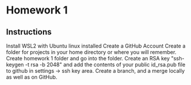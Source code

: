 # Homework 1
## Instructions
Install WSL2 with Ubuntu linux installed
Create a GitHub Account 
Create a folder for projects in your home directory or where you will remember.
Create homework 1 folder and go into the folder.
Create an RSA key "ssh-keygen -t rsa -b 2048" and add the contents of your public id_rsa.pub file to github in settings -> ssh key area.
Create a branch, and a merge locally as well as on GitHub.
